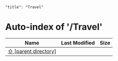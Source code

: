 ```
"title": "Travel"
```

# Auto-index of '/Travel'

| Name | Last Modified | Size |
| -------------------- | -------------------- | ---------- |
| [&#x21E7; [parent directory]](/index.md) | | |
